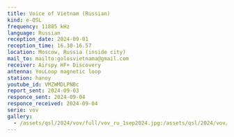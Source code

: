 ```yaml
---
title: Voice of Vietnam (Russian)
kind: e-QSL
frequency: 11885 kHz
language: Russian
reception_date: 2024-09-01
reception_time: 16.30-16.57
location: Moscow, Russia (inside city)
mail_to: mailto:golosvietnama@gmail.com
receiver: Airspy HF+ Discovery
antenna: YouLoop magnetic loop
station: hanoy
youtube_id: VMZWMDLPNBc
report_sent: 2024-09-03
responce_sent: 2024-09-04
responce_received: 2024-09-04
serie: vov
gallery:
  - /assets/qsl/2024/vov/full/vov_ru_1sep2024.jpg:/assets/qsl/2024/vov/small/vov_ru_1sep2024.jpg
---
```

